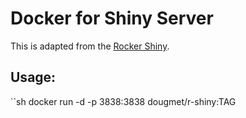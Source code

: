 Docker for Shiny Server
=======================

This is adapted from the [Rocker Shiny](https://github.com/rocker-org/shiny).

## Usage:

``sh
docker run -d -p 3838:3838 dougmet/r-shiny:TAG
```
